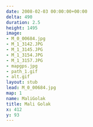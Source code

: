 ```yaml
---
date: 2008-02-03 00:00:00+00:00
delta: 490
duration: 2.5
height: 1495
image:
- M_0_00684.jpg
- M_1_3142.JPG
- M_1_3145.JPG
- M_1_3154.JPG
- M_1_3157.JPG
- mapgps.jpg
- path_1.gif
- alt.gif
layout: stub
lead: M_0_00684.jpg
map: 1
name: MaliGolak
title: Mali Golak
x: 412
y: 93
---
```

